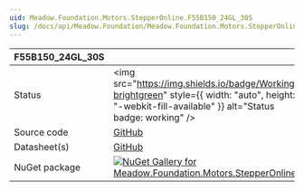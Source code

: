 ```yaml
---
uid: Meadow.Foundation.Motors.StepperOnline.F55B150_24GL_30S
slug: /docs/api/Meadow.Foundation/Meadow.Foundation.Motors.StepperOnline.F55B150_24GL_30S
---
```


| F55B150_24GL_30S | |
|--------|--------|
| Status | <img src="https://img.shields.io/badge/Working-brightgreen" style={{ width: "auto", height: "-webkit-fill-available" }} alt="Status badge: working" /> |
| Source code | [GitHub](https://github.com/WildernessLabs/Meadow.Foundation/tree/main/Source/Meadow.Foundation.Peripherals/Motors.StepperOnline) |
| Datasheet(s) | [GitHub](https://github.com/WildernessLabs/Meadow.Foundation/tree/main/Source/Meadow.Foundation.Peripherals/Motors.StepperOnline/Datasheet) |
| NuGet package | <a href="https://www.nuget.org/packages/Meadow.Foundation.Motors.StepperOnline/" target="_blank"><img src="https://img.shields.io/nuget/v/Meadow.Foundation.Motors.StepperOnline.svg?label=Meadow.Foundation.Motors.StepperOnline" alt="NuGet Gallery for Meadow.Foundation.Motors.StepperOnline" /></a> |

